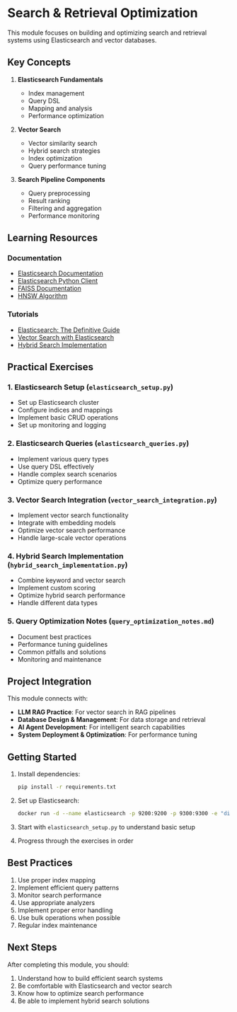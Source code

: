 # Search & Retrieval Optimization

This module focuses on building and optimizing search and retrieval systems using Elasticsearch and vector databases.

## Key Concepts

1. **Elasticsearch Fundamentals**
   - Index management
   - Query DSL
   - Mapping and analysis
   - Performance optimization

2. **Vector Search**
   - Vector similarity search
   - Hybrid search strategies
   - Index optimization
   - Query performance tuning

3. **Search Pipeline Components**
   - Query preprocessing
   - Result ranking
   - Filtering and aggregation
   - Performance monitoring

## Learning Resources

### Documentation
- [Elasticsearch Documentation](https://www.elastic.co/guide/index.html)
- [Elasticsearch Python Client](https://elasticsearch-py.readthedocs.io/)
- [FAISS Documentation](https://github.com/facebookresearch/faiss/wiki)
- [HNSW Algorithm](https://arxiv.org/abs/1603.09320)

### Tutorials
- [Elasticsearch: The Definitive Guide](https://www.elastic.co/guide/en/elasticsearch/guide/current/index.html)
- [Vector Search with Elasticsearch](https://www.elastic.co/blog/vector-search-elasticsearch)
- [Hybrid Search Implementation](https://www.elastic.co/blog/hybrid-search-with-elasticsearch)

## Practical Exercises

### 1. Elasticsearch Setup (`elasticsearch_setup.py`)
- Set up Elasticsearch cluster
- Configure indices and mappings
- Implement basic CRUD operations
- Set up monitoring and logging

### 2. Elasticsearch Queries (`elasticsearch_queries.py`)
- Implement various query types
- Use query DSL effectively
- Handle complex search scenarios
- Optimize query performance

### 3. Vector Search Integration (`vector_search_integration.py`)
- Implement vector search functionality
- Integrate with embedding models
- Optimize vector search performance
- Handle large-scale vector operations

### 4. Hybrid Search Implementation (`hybrid_search_implementation.py`)
- Combine keyword and vector search
- Implement custom scoring
- Optimize hybrid search performance
- Handle different data types

### 5. Query Optimization Notes (`query_optimization_notes.md`)
- Document best practices
- Performance tuning guidelines
- Common pitfalls and solutions
- Monitoring and maintenance

## Project Integration

This module connects with:
- **LLM RAG Practice**: For vector search in RAG pipelines
- **Database Design & Management**: For data storage and retrieval
- **AI Agent Development**: For intelligent search capabilities
- **System Deployment & Optimization**: For performance tuning

## Getting Started

1. Install dependencies:
   ```bash
   pip install -r requirements.txt
   ```

2. Set up Elasticsearch:
   ```bash
   docker run -d --name elasticsearch -p 9200:9200 -p 9300:9300 -e "discovery.type=single-node" elasticsearch:8.7.0
   ```

3. Start with `elasticsearch_setup.py` to understand basic setup

4. Progress through the exercises in order

## Best Practices

1. Use proper index mapping
2. Implement efficient query patterns
3. Monitor search performance
4. Use appropriate analyzers
5. Implement proper error handling
6. Use bulk operations when possible
7. Regular index maintenance

## Next Steps

After completing this module, you should:
1. Understand how to build efficient search systems
2. Be comfortable with Elasticsearch and vector search
3. Know how to optimize search performance
4. Be able to implement hybrid search solutions 